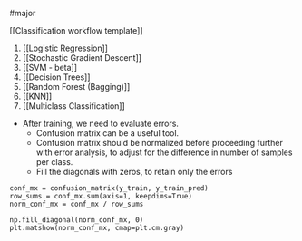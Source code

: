 #major 

[[Classification workflow template]]

1. [[Logistic Regression]]
2. [[Stochastic Gradient Descent]]
3. [[SVM - beta]]
4. [[Decision Trees]]
5. [[Random Forest (Bagging)]]
6. [[KNN]]
7. [[Multiclass Classification]]


* After training, we need to evaluate errors.
	* Confusion matrix can be a useful tool.
	* Confusion matrix should be normalized before proceeding further with error analysis, to adjust for the difference in number of samples per class.
	* Fill the diagonals with zeros, to retain only the errors

```
conf_mx = confusion_matrix(y_train, y_train_pred)
row_sums = conf_mx.sum(axis=1, keepdims=True)
norm_conf_mx = conf_mx / row_sums

np.fill_diagonal(norm_conf_mx, 0)
plt.matshow(norm_conf_mx, cmap=plt.cm.gray)
```